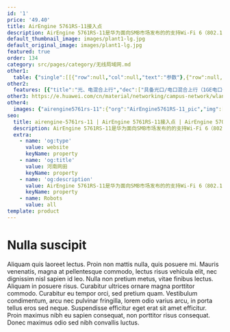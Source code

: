 ```yaml
---
id: '1'
price: '49.40'
title: AirEngine 5761RS-11接入点
description: AirEngine 5761RS-11是华为面向SMB市场发布的的支持Wi-Fi 6（802.11ax）标准的室外AP。支持2.4GHz（2x2）+ 5GHz（2x2）双频同时提供业务，整机速率可达1.775Gbps。具有卓越的室外覆盖性能及超强的IP68防水防尘和防雷电能力。适用于高密场馆、广场、步行街、游乐场等覆盖场景。
default_thumbnail_image: images/plant1-lg.jpg
default_original_image: images/plant1-lg.jpg
featured: true
order: 134
category: src/pages/category/无线局域网.md
other1: 
  table: {"single":[[{"row":null,"col":null,"text":"参数"},{"row":null,"col":null,"text":"AirEngine 5761RS-11接入点"}],[{"row":null,"col":null,"text":"尺寸（宽×深×高）"},{"row":null,"col":null,"text":"200 x 200 x 69 mm"}],[{"row":null,"col":null,"text":"电源输入"},{"row":null,"col":null,"text":"PoE供电：满足802.3at/af以太网供电标准\n说明：802.3af时，AP有限制，详见《规格查询工具》网站"}],[{"row":null,"col":null,"text":"最大功耗"},{"row":null,"col":null,"text":"17.7W\n"}],[{"row":null,"col":null,"text":"最大用户数"},{"row":null,"col":null,"text":"≤1024\n说明：使用环境不同实际用户数存在差异"}],[{"row":null,"col":null,"text":"工作温度"},{"row":null,"col":null,"text":" -40℃～+65℃"}],[{"row":null,"col":null,"text":"天线类型"},{"row":null,"col":null,"text":"内置定向天线\n"}],[{"row":null,"col":null,"text":"MIMO:空间流"},{"row":null,"col":null,"text":"2.4GHz: 2×2:2, 5GHz: 2×2:2"}],[{"row":null,"col":null,"text":"无线协议"},{"row":null,"col":null,"text":"802.11a/b/g/n/ac/ac wave2/ax"}],[{"row":null,"col":null,"text":"最高速率"},{"row":null,"col":null,"text":"1.775Gbps"}]]}
other2:
  features: [{"title":"光、电混合上行","dec":["具备光口/电口混合上行（1GE电口+1GE光口）能力，灵活适应室外各种部署场景"]},{"title":"工业级设计","dec":["5KA天馈防雷，以太网接口6KA/6KV增强防雷设计，IP68防水防尘等级，-40℃～+65℃宽温工作，满足工业级使用要求"]},{"title":"云管理","dec":["云管理平台提供对AP设备管理、租户管理、应用管理、license管理、网规网优、设备监控、网络业务配置和增值业务等功能"]}]
other3: https://e.huawei.com/cn/material/networking/campus-network/wlan/d11909d9bfc2488c8af1015c89737eb9
other4:
  images: {"airengine5761rs-11":{"org":"AirEngine5761RS-11_pic","img":["bottom.png","front.png","front_left.png","front_right.png","rear.png","rear_top.png","top.png"]}}
seo:
  title: airengine-5761rs-11 | AirEngine 5761RS-11接入点 | AirEngine 5700R 系列 | 室外接入点 | 无线局域网 | 企业网络
  description: AirEngine 5761RS-11是华为面向SMB市场发布的的支持Wi-Fi 6（802.11ax）标准的室外AP。支持2.4GHz（2x2）+ 5GHz（2x2）双频同时提供业务，整机速率可达1.775Gbps。具有卓越的室外覆盖性能及超强的IP68防水防尘和防雷电能力。适用于高密场馆、广场、步行街、游乐场等覆盖场景。
  extra:
    - name: 'og:type'
      value: website
      keyName: property
    - name: 'og:title'
      value: 河南网田
      keyName: property
    - name: 'og:description'
      value: AirEngine 5761RS-11是华为面向SMB市场发布的的支持Wi-Fi 6（802.11ax）标准的室外AP。支持2.4GHz（2x2）+ 5GHz（2x2）双频同时提供业务，整机速率可达1.775Gbps。具有卓越的室外覆盖性能及超强的IP68防水防尘和防雷电能力。适用于高密场馆、广场、步行街、游乐场等覆盖场景。
      keyName: property
    - name: Robots
      value: all
template: product
---
```


# Nulla suscipit

Aliquam quis laoreet lectus. Proin non mattis nulla, quis posuere mi. Mauris venenatis, magna at pellentesque commodo, lectus risus vehicula elit, nec dignissim nisl sapien id leo. Nulla non pretium metus, vitae finibus lectus. Aliquam in posuere risus. Curabitur ultrices ornare magna porttitor commodo. Curabitur eu tempor orci, sed pretium quam. Vestibulum condimentum, arcu nec pulvinar fringilla, lorem odio varius arcu, in porta tellus eros sed neque. Suspendisse efficitur eget erat sit amet efficitur. Proin maximus nibh eu sapien consequat, non porttitor risus consequat. Donec maximus odio sed nibh convallis luctus.